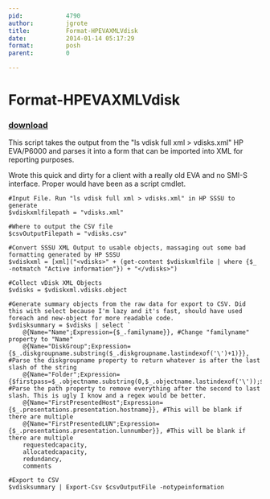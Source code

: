 ```yaml
---
pid:            4790
author:         jgrote
title:          Format-HPEVAXMLVdisk
date:           2014-01-14 05:17:29
format:         posh
parent:         0

---
```


# Format-HPEVAXMLVdisk

### [download](//scripts/4790.ps1)

This script takes the output from the "ls vdisk full xml > vdisks.xml" HP EVA/P6000 and parses it into a form that can be imported into XML for reporting purposes.

Wrote this quick and dirty for a client with a really old EVA and no SMI-S interface. Proper would have been as a script cmdlet.

```posh
#Input File. Run "ls vdisk full xml > vdisks.xml" in HP SSSU to generate
$vdiskxmlfilepath = "vdisks.xml"

#Where to output the CSV file
$csvOutputFilepath = "vdisks.csv"

#Convert SSSU XML Output to usable objects, massaging out some bad formatting generated by HP SSSU
$vdiskxml = [xml]("<vdisks>" + (get-content $vdiskxmlfile | where {$_ -notmatch "Active information"}) + "</vdisks>")

#Collect vDisk XML Objects
$vdisks = $vdiskxml.vdisks.object

#Generate summary objects from the raw data for export to CSV. Did this with select because I'm lazy and it's fast, should have used foreach and new-object for more readable code.
$vdisksummary = $vdisks | select `
    @{Name="Name";Expression={$_.familyname}}, #Change "familyname" property to "Name"
    @{Name="DiskGroup";Expression={$_.diskgroupname.substring($_.diskgroupname.lastindexof('\')+1)}}, #Parse the diskgroupname property to return whatever is after the last slash of the string
    @{Name="Folder";Expression={$firstpass=$_.objectname.substring(0,$_.objectname.lastindexof('\'));$firstpass.substring(0,$firstpass.lastindexof('\'))}}, #Parse the path property to remove everything after the second to last slash. This is ugly I know and a regex would be better.
    @{Name="FirstPresentedHost";Expression={$_.presentations.presentation.hostname}}, #This will be blank if there are multiple
    @{Name="FirstPresentedLUN";Expression={$_.presentations.presentation.lunnumber}}, #This will be blank if there are multiple
    requestedcapacity,
    allocatedcapacity,
    redundancy,
    comments

#Export to CSV
$vdisksummary | Export-Csv $csvOutputFile -notypeinformation

```
